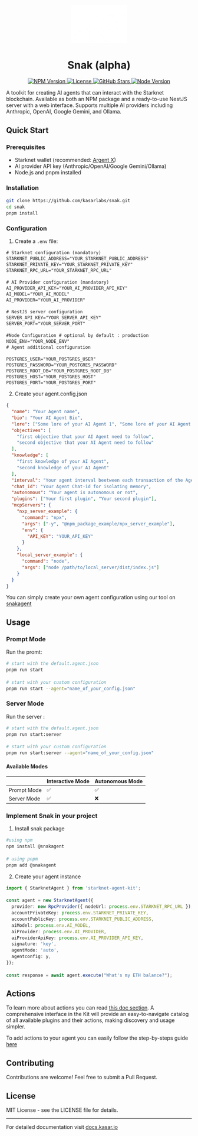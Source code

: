<div align="center">
  <picture>
    <!-- For users in dark mode, load a white logo -->
    <source media="(prefers-color-scheme: dark)" srcset="https://github.com/KasarLabs/brand/blob/main/projects/snak/snak-logo-white-no-bg.png?raw=true">
    <!-- Default image for light mode -->
    <img src="https://github.com/KasarLabs/brand/blob/main/projects/snak/snak-logo-black-no-bg.png?raw=true" width="150" alt="Starknet Agent Kit Logo">
  </picture>
  
  <h1>Snak (alpha)</h1>

<p>
<a href="https://www.npmjs.com/package/starknet-agent-kit">
<img src="https://img.shields.io/npm/v/starknet-agent-kit.svg" alt="NPM Version" />
</a>
<a href="https://github.com/kasarlabs/snak/blob/main/LICENSE">
<img src="https://img.shields.io/npm/l/starknet-agent-kit.svg" alt="License" />
</a>
<a href="https://github.com/kasarlabs/snak/stargazers">
<img src="https://img.shields.io/github/stars/kasarlabs/snak.svg" alt="GitHub Stars" />
</a>
<a href="https://nodejs.org">
<img src="https://img.shields.io/node/v/starknet-agent-kit.svg" alt="Node Version" />
</a>
</p>
</div>

A toolkit for creating AI agents that can interact with the Starknet blockchain. Available as both an NPM package and a ready-to-use NestJS server with a web interface. Supports multiple AI providers including Anthropic, OpenAI, Google Gemini, and Ollama.

## Quick Start

### Prerequisites

- Starknet wallet (recommended: [Argent X](https://www.argent.xyz/argent-x))
- AI provider API key (Anthropic/OpenAI/Google Gemini/Ollama)
- Node.js and pnpm installed

### Installation

```bash
git clone https://github.com/kasarlabs/snak.git
cd snak
pnpm install
```

### Configuration

1. Create a `.env` file:

```env
# Starknet configuration (mandatory)
STARKNET_PUBLIC_ADDRESS="YOUR_STARKNET_PUBLIC_ADDRESS"
STARKNET_PRIVATE_KEY="YOUR_STARKNET_PRIVATE_KEY"
STARKNET_RPC_URL="YOUR_STARKNET_RPC_URL"

# AI Provider configuration (mandatory)
AI_PROVIDER_API_KEY="YOUR_AI_PROVIDER_API_KEY"
AI_MODEL="YOUR_AI_MODEL"
AI_PROVIDER="YOUR_AI_PROVIDER"

# NestJS server configuration
SERVER_API_KEY="YOUR_SERVER_API_KEY"
SERVER_PORT="YOUR_SERVER_PORT"

#Node Configuration # optional by default : production
NODE_ENV="YOUR_NODE_ENV"
# Agent additional configuration

POSTGRES_USER="YOUR_POSTGRES_USER"
POSTGRES_PASSWORD="YOUR_POSTGRES_PASSWORD"
POSTGRES_ROOT_DB="YOUR_POSTGRES_ROOT_DB"
POSTGRES_HOST="YOUR_POSTGRES_HOST"
POSTGRES_PORT="YOUR_POSTGRES_PORT"
```

2. Create your agent.config.json

```json
{
  "name": "Your Agent name",
  "bio": "Your AI Agent Bio",
  "lore": ["Some lore of your AI Agent 1", "Some lore of your AI Agent 1"],
  "objectives": [
    "first objective that your AI Agent need to follow",
    "second objective that your AI Agent need to follow"
  ],
  "knowledge": [
    "first knowledge of your AI Agent",
    "second knowledge of your AI Agent"
  ],
  "interval": "Your agent interval beetween each transaction of the Agent in ms,",
  "chat_id": "Your Agent Chat-id for isolating memory",
  "autonomous": "Your agent is autonomous or not",
  "plugins": ["Your first plugin", "Your second plugin"],
  "mcpServers": {
    "nxp_server_example": {
      "command": "npx",
      "args": ["-y", "@npm_package_example/npx_server_example"],
      "env": {
        "API_KEY": "YOUR_API_KEY"
      }
    },
    "local_server_example": {
      "command": "node",
      "args": ["node /path/to/local_server/dist/index.js"]
    }
  }
}
```

You can simply create your own agent configuration using our tool on [snakagent](https://www.snakagent.com/create-agent)

## Usage

### Prompt Mode

Run the promt:

```bash
# start with the default.agent.json
pnpm run start

# start with your custom configuration
pnpm run start --agent="name_of_your_config.json"
```

### Server Mode

Run the server :

```bash
# start with the default.agent.json
pnpm run start:server

# start with your custom configuration
pnpm run start:server --agent="name_of_your_config.json"
```

#### Available Modes

|             | Interactive Mode | Autonomous Mode |
| ----------- | ---------------- | --------------- |
| Prompt Mode | ✅               | ✅              |
| Server Mode | ✅               | ❌              |

### Implement Snak in your project

1. Install snak package

```bash
#using npm
npm install @snakagent

# using pnpm
pnpm add @snakagent
```

2. Create your agent instance

```typescript
import { StarknetAgent } from 'starknet-agent-kit';

const agent = new StarknetAgent({
  provider: new RpcProvider({ nodeUrl: process.env.STARKNET_RPC_URL }),
  accountPrivateKey: process.env.STARKNET_PRIVATE_KEY,
  accountPublicKey: process.env.STARKNET_PUBLIC_ADDRESS,
  aiModel: process.env.AI_MODEL,
  aiProvider: process.env.AI_PROVIDER,
  aiProviderApiKey: process.env.AI_PROVIDER_API_KEY,
  signature: 'key',
  agentMode: 'auto',
  agentconfig: y,
});

const response = await agent.execute("What's my ETH balance?");
```

## Actions

To learn more about actions you can read [this doc section](https://docs.kasar.io/agent-actions).
A comprehensive interface in the Kit will provide an easy-to-navigate catalog of all available plugins and their actions, making discovery and usage simpler.

To add actions to your agent you can easily follow the step-by-steps guide [here](https://docs.kasar.io/add-agent-actions)

## Contributing

Contributions are welcome! Feel free to submit a Pull Request.

## License

MIT License - see the LICENSE file for details.

---

For detailed documentation visit [docs.kasar.io](https://docs.kasar.io)
